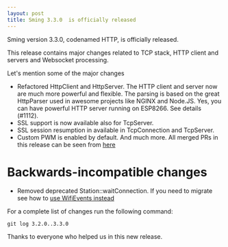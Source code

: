 ```yaml
---
layout: post
title: Sming 3.3.0  is officially released
---
```

Sming version 3.3.0, codenamed HTTP, is officially released.

This release contains major changes related to TCP stack, HTTP client and servers and Websocket processing.

Let's mention some of the major changes
- Refactored HttpClient and HttpServer. The HTTP client and server now are much more powerful and flexible. 
The parsing is based on the great HttpParser used in awesome projects like NGINX and Node.JS.
Yes, you can have powerful HTTP server running on ESP8266. See details (#1112).
- SSL support is now available also for TcpServer.
- SSL session resumption in available in TcpConnection and TcpServer.
- Custom PWM is enabled by default.
And much more. All merged PRs in this release can be seen from [here](https://github.com/SmingHub/Sming/milestone/11?closed=1)

# Backwards-incompatible changes
- Removed deprecated Station::waitConnection. If you need to migrate see how to [use WifiEvents instead](https://github.com/SmingHub/Sming/commit/a96363921d2afc2d52dc15f947af54af48c8f30b#diff-591e7f78d3958dae8d802bdf171ff3d2)

For a complete list of changes run the following command:

```
git log 3.2.0..3.3.0
```

Thanks to everyone who helped us in this new release.
